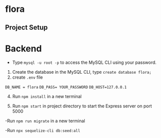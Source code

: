 # flora

## Project Setup 

# Backend 

- Type `mysql -u root -p` to access the MySQL CLI using your password.
1. Create the database in the MySQL CLI, type `create database flora;`
2. create `.env` file 

`DB_NAME = flora`
`DB_PASS= YOUR_PASSWORD`
`DB_HOST=127.0.0.1`

4. Run `npm install` in a new terminal

5. Run `npm start` in project directory to start the Express server on port 5000

-Run `npm run migrate` in a new terminal 

-Run `npx sequelize-cli db:seed:all`